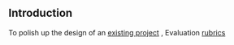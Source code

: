 ## Introduction

To polish up the design of an [existing project](https://github.com/udacity/xyz-reader-starter-code) ,
Evaluation [rubrics](https://review.udacity.com/#!/rubrics/63/view)